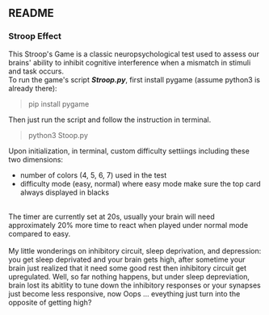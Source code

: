 ## README

### Stroop Effect
This Stroop's Game is a classic neuropsychological test used to assess our brains' ability to inhibit cognitive interference when a mismatch in stimuli and task occurs.
<br>
To run the game's script ***Stroop.py***, first install pygame (assume python3 is already there): 
> pip install pygame

Then just run the script and follow the instruction in terminal.

> python3 Stoop.py

Upon initialization, in terminal, custom difficulty settiings including these two dimensions:
- number of colors (4, 5, 6, 7) used in the test
- difficulty mode (easy, normal) where easy mode make sure the top card always displayed in blacks

<br>
The timer are currently set at 20s, usually your brain will need approximately 20% more time to react when played under normal mode compared to easy. 
<br>
<br>
My little wonderings on inhibitory circuit, sleep deprivation, and depression: you get sleep deprivated and your brain gets high, after sometime your brain just realized that it need some good rest then inhibitory circuit get upregulated. Well, so far nothing happens, but under sleep depreviation, brain lost its abitlity to tune down the inhibitory responses or your synapses just become less responsive, now Oops ... eveything just turn into the opposite of getting high? 
